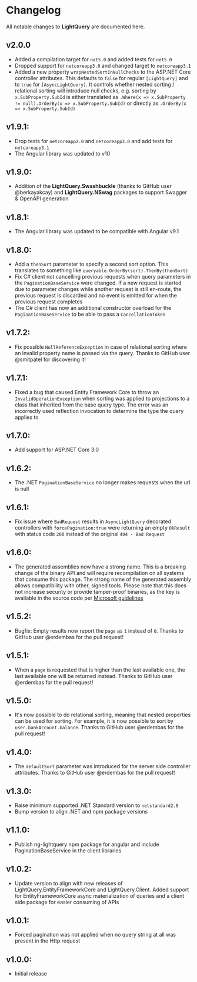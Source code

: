 # Changelog

All notable changes to **LightQuery** are documented here.

## v2.0.0
- Added a compilation target for `net5.0` and added tests for `net5.0`
- Dropped support for `netcoreapp3.0` and changed target to `netcoreapp3.1`
- Added a new property `wrapNestedSortInNullChecks` to the ASP.NET Core controller attributes. This defaults to `false` for regular `[LightQuery]` and to `true` for `[AsyncLightQuery]`. It controls whether nested sorting / relational sorting will introduce null checks, e.g. sorting by `x.SubProperty.SubId` is either translated as `.Where(x => x.SubProperty != null).OrderBy(x => x.SubProperty.SubId)` or directly as `.OrderBy(x => x.SubProperty.SubId)`

## v1.9.1:
- Drop tests for `netcoreapp2.0` and `netcoreapp3.0` and add tests for `netcoreapp3.1`
- The Angular library was updated to v10

## v1.9.0:
- Addition of the **LightQuery.Swashbuckle** (thanks to GitHub user @berkayakcay) and **LightQuery.NSwag** packages to support Swagger & OpenAPI generation

## v1.8.1:
- The Angular library was updated to be compatible with Angular v9.1

## v1.8.0:
- Add a `thenSort` parameter to specify a second sort option. This translates to something like `queryable.OrderBy(sort).ThenBy(thenSort)`
- Fix C# client not cancelling previous requests when query parameters in the `PaginationBaseService` were changed. If a new request is started due to parameter changes while another request is still en-route, the previous request is discarded and no event is emitted for when the previous request completes
- The C# client has now an additional constructor overload for the `PaginationBaseService` to be able to pass a `CancellationToken`

## v1.7.2:
- Fix possible `NullReferenceException` in case of relational sorting where an invalid property name is passed via the query. Thanks to GitHub user @smitpatel for discovering it!

## v1.7.1:
- Fixed a bug that caused Entity Framework Core to throw an `InvalidOperationException` when sorting was applied to projections to a class that inherited from the base query type. The error was an incorrectly used reflection invocation to determine the type the query applies to

## v1.7.0:
- Add support for ASP.NET Core 3.0

## v1.6.2:
- The .NET `PaginationBaseService` no longer makes requests when the url is null

## v1.6.1:
- Fix issue where `BadRequest` results in `AsyncLightQuery` decorated controllers with `forcePagination:true` were returning an empty `OkResult` with status code `200` instead of the original `404 - Bad Request`

## v1.6.0:
- The generated assemblies now have a strong name. This is a breaking change of the binary API and will require recompilation on all systems that consume this package. The strong name of the generated assembly allows compatibility with other, signed tools. Please note that this does not increase security or provide tamper-proof binaries, as the key is available in the source code per [Microsoft guidelines](https://msdn.microsoft.com/en-us/library/wd40t7ad(v=vs.110).aspx)

## v1.5.2:
- Bugfix: Empty results now report the `page` as `1` instead of `0`. Thanks to GitHub user @erdembas for the pull request!

## v1.5.1:
- When a `page` is requested that is higher than the last available one, the last available one will be returned instead. Thanks to GitHub user @erdembas for the pull request!

## v1.5.0:
- It's now possible to do relational sorting, meaning that nested properties can be used for sorting. For example, it is now possible to sort by `user.bankAccount.balance`. Thanks to GitHub user @erdembas for the pull request!

## v1.4.0:
- The `defaultSort` parameter was introduced for the server side controller attributes. Thanks to GitHub user @erdembas for the pull request!

## v1.3.0:
- Raise minimum supported .NET Standard version to `netstandard2.0`
- Bump version to align .NET and npm package versions

## v1.1.0:
- Publish ng-lightquery npm package for angular and include PaginationBaseService in the client libraries

## v1.0.2:
- Update version to align with new releases of LightQuery.EntityFrameworkCore and LightQuery.Client. Added support for EntityFrameworkCore async materialization of queries and a client side package for easier consuming of APIs

## v1.0.1:
- Forced pagination was not applied when no query string at all was present in the Http request

## v1.0.0:
- Initial release
